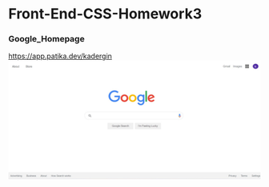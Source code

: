 # Front-End-CSS-Homework3
### Google_Homepage
https://app.patika.dev/kadergin
![github](https://github.com/KaderErgin/CSS/blob/main/Front-End-CSS-Homework3/assets/google1.jpg)

